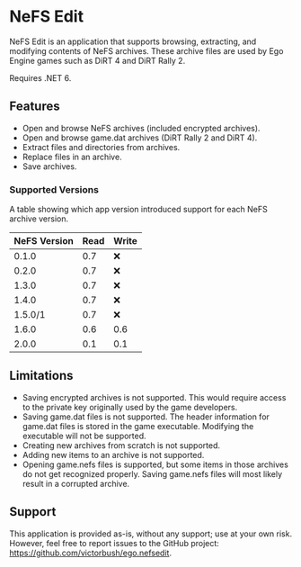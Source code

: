 # NeFS Edit

NeFS Edit is an application that supports browsing, extracting, and modifying contents of NeFS archives. These archive files are used by Ego Engine games such as DiRT 4 and DiRT Rally 2.

Requires .NET 6.

## Features
- Open and browse NeFS archives (included encrypted archives).
- Open and browse game.dat archives (DiRT Rally 2 and DiRT 4).
- Extract files and directories from archives.
- Replace files in an archive.
- Save archives.

### Supported Versions
A table showing which app version introduced support for each NeFS archive version.

| NeFS Version | Read | Write |
|--------------|------|-------|
| 0.1.0        | 0.7  | ❌     |
| 0.2.0        | 0.7  | ❌     |
| 1.3.0        | 0.7  | ❌     |
| 1.4.0        | 0.7  | ❌     |
| 1.5.0/1      | 0.7  | ❌     |
| 1.6.0        | 0.6  | 0.6   |
| 2.0.0        | 0.1  | 0.1   |

## Limitations
- Saving encrypted archives is not supported. This would require access to the private key originally used by the game developers.
- Saving game.dat files is not supported. The header information for game.dat files is stored in the game executable. Modifying the executable will not be supported.
- Creating new archives from scratch is not supported.
- Adding new items to an archive is not supported.
- Opening game.nefs files is supported, but some items in those archives do not get recognized properly. Saving game.nefs files will most likely result in a corrupted archive.

## Support

This application is provided as-is, without any support; use at your own risk. However, feel free to report issues to the GitHub project: https://github.com/victorbush/ego.nefsedit.

